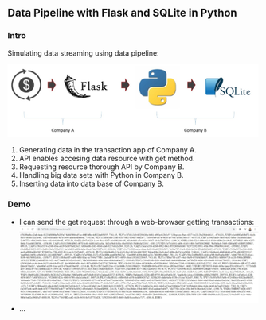 <h2>Data Pipeline with Flask and SQLite in Python</h2>
<h3>Intro</h3>
<p>Simulating data streaming using data pipeline:</p>
<img src="images/pipeline.JPG">
<ol>
  <li>Generating data in the transaction app of Company A.</li>
  <li>API enables accesing data resource with get method.</li>
  <li>Requesting resource thorough API by Company B.</li>
  <li>Handling big data sets with Python in Company B.</li>
  <li>Inserting data into data base of Company B.</li>
</ol>
<h3>Demo</h3>
<ul>
  <li>I can send the get request through a web-browser getting transactions:</li>
  <img src="images/transactions.JPG">
  <li>...</li>
</ul>
